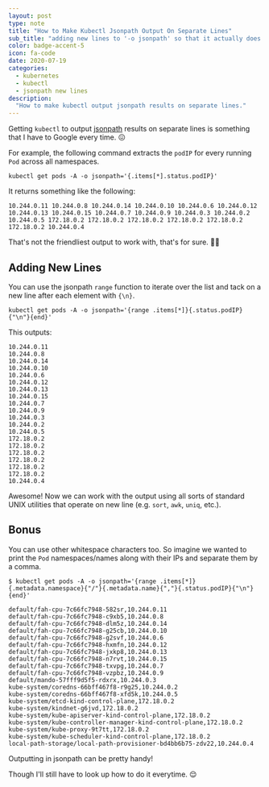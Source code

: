 ```yaml
---
layout: post
type: note
title: "How to Make Kubectl Jsonpath Output On Separate Lines"
sub_title: "adding new lines to '-o jsonpath' so that it actually does what you want"
color: badge-accent-5
icon: fa-code
date: 2020-07-19
categories:
  - kubernetes
  - kubectl
  - jsonpath new lines
description:
  "How to make kubectl output jsonpath results on separate lines."
---
```


Getting `kubectl` to output [jsonpath](https://kubernetes.io/docs/reference/kubectl/jsonpath/) results on separate lines is something that I have to Google every time. 😖

For example, the following command extracts the `podIP` for every running `Pod` across all namespaces.

```console
kubectl get pods -A -o jsonpath='{.items[*].status.podIP}'
```

It returns something like the following:
```console
10.244.0.11 10.244.0.8 10.244.0.14 10.244.0.10 10.244.0.6 10.244.0.12 10.244.0.13 10.244.0.15 10.244.0.7 10.244.0.9 10.244.0.3 10.244.0.2 10.244.0.5 172.18.0.2 172.18.0.2 172.18.0.2 172.18.0.2 172.18.0.2 172.18.0.2 10.244.0.4
```

That's not the friendliest output to work with, that's for sure. 🙅‍♀️

## Adding New Lines
You can use the jsonpath `range` function to iterate over the list and tack on a new line after each element with `{\n}`.

```console
kubectl get pods -A -o jsonpath='{range .items[*]}{.status.podIP}{"\n"}{end}'
```

This outputs:
```console
10.244.0.11
10.244.0.8
10.244.0.14
10.244.0.10
10.244.0.6
10.244.0.12
10.244.0.13
10.244.0.15
10.244.0.7
10.244.0.9
10.244.0.3
10.244.0.2
10.244.0.5
172.18.0.2
172.18.0.2
172.18.0.2
172.18.0.2
172.18.0.2
172.18.0.2
10.244.0.4
```

Awesome! Now we can work with the output using all sorts of standard UNIX utilities that operate on new line (e.g. `sort`, `awk`, `uniq`, etc.).

## Bonus

You can use other whitespace characters too. So imagine we wanted to print the `Pod` namespaces/names along with their IPs and separate them by a comma.

```console
$ kubectl get pods -A -o jsonpath='{range .items[*]}{.metadata.namespace}{"/"}{.metadata.name}{","}{.status.podIP}{"\n"}{end}'

default/fah-cpu-7c66fc7948-582sr,10.244.0.11
default/fah-cpu-7c66fc7948-c9xb5,10.244.0.8
default/fah-cpu-7c66fc7948-dlm5z,10.244.0.14
default/fah-cpu-7c66fc7948-g25cb,10.244.0.10
default/fah-cpu-7c66fc7948-g2svf,10.244.0.6
default/fah-cpu-7c66fc7948-hxmfn,10.244.0.12
default/fah-cpu-7c66fc7948-jxkp8,10.244.0.13
default/fah-cpu-7c66fc7948-n7rvt,10.244.0.15
default/fah-cpu-7c66fc7948-txvpg,10.244.0.7
default/fah-cpu-7c66fc7948-vzpbz,10.244.0.9
default/mando-57fff9d5f5-rdxrx,10.244.0.3
kube-system/coredns-66bff467f8-r9g25,10.244.0.2
kube-system/coredns-66bff467f8-xfd5k,10.244.0.5
kube-system/etcd-kind-control-plane,172.18.0.2
kube-system/kindnet-g6jvd,172.18.0.2
kube-system/kube-apiserver-kind-control-plane,172.18.0.2
kube-system/kube-controller-manager-kind-control-plane,172.18.0.2
kube-system/kube-proxy-9t7tt,172.18.0.2
kube-system/kube-scheduler-kind-control-plane,172.18.0.2
local-path-storage/local-path-provisioner-bd4bb6b75-zdv22,10.244.0.4
```

Outputting in jsonpath can be pretty handy!

Though I'll still have to look up how to do it everytime. 😌
